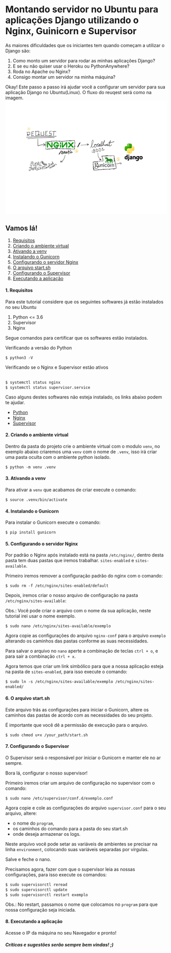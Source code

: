 # Montando servidor no Ubuntu para aplicações Django utilizando o Nginx, Guinicorn e Supervisor

As maiores dificuldades que os iniciantes tem quando começam a utilizar o Django são:

1. Como monto um servidor para rodar as minhas aplicações Django?
2. E se eu não quiser usar o Heroku ou PythonAnywhere?
3. Roda no Apache ou Nginx?
4. Consigo montar um servidor na minha máquina?

Okay! Este passo a passo irá ajudar você a configurar um servidor para sua aplicação Django no Ubuntu(Linux).
O fluxo do reuqest será como na imagem.
![](https://github.com/silviolleite/django-gunicorn-nginx/blob/master/request_nginx.png)

## Vamos lá!

1. [Requisitos](#1-requisitos)
2. [Criando o ambiente virtual](#2-criando-o-ambiente-virtual)
3. [Ativando a venv](#3-ativando-a-venv)
4. [Instalando o Gunicorn](#4-instalando-o-gunicorn)
5. [Configurando o servidor Nginx](#5-configurando-o-servidor-nginx)
6. [O arquivo start.sh](#6-o-arquivo-start.sh)
7. [Configurando o Supervisor](#7-configurando-o-supervisor)
8. [Executando a aplicação](#8-executando-a-aplicação)

#### 1. Requisitos
 

Para este tutorial considere que os seguintes softwares já estão instalados no seu Ubuntu
1. Python <= 3.6
2. Supervisor
3. Nginx

Segue comandos para certificar que os softwares estão instalados.

Verificando a versão do Python
```console
$ python3 -V
```
Verificando se o Nginx e Supervisor estão ativos
```console

$ systemctl status nginx
$ systemctl status supervisor.service
```

Caso alguns destes softwares não esteja instalado, os links abaixo podem te ajudar.

 - [Python](https://www.python.org/)
 - [Nginx](https://nginx.org/en/linux_packages.html#stable)
 - [Supervisor](https://www.digitalocean.com/community/tutorials/how-to-install-and-manage-supervisor-on-ubuntu-and-debian-vps)


#### 2. Criando o ambiente virtual
Dentro da pasta do projeto crie o ambiente virtual com o modulo `venv`, no exemplo abaixo criaremos uma `venv` com o nome de `.venv`, isso irá criar uma pasta oculta com o ambiente python isolado. 

```console
$ python -m venv .venv
```

#### 3. Ativando a venv
Para ativar a `venv` que acabamos de criar execute o comando: 

```console
$ source .venv/bin/activate
```

#### 4. Instalando o Gunicorn
Para instalar o Gunicorn execute o comando:

```console
$ pip install gunicorn
```

#### 5. Configurando o servidor Nginx
Por padrão o Nginx após instalado está na pasta `/etc/nginx/`, dentro desta pasta tem duas pastas que iremos trabalhar. `sites-enabled` e `sites-available`.

Primeiro iremos remover a configuração padrão do nginx com o comando:

```console
$ sudo rm -f /etc/nginx/sites-enabled/default
```

Depois, iremos criar o nosso arquivo de configuração na pasta `/etc/nginx/sites-available`:

Obs.: Você pode criar o arquivo com o nome da sua aplicação, neste tutorial irei usar o nome exemplo.

```console
$ sudo nano /etc/nginx/sites-available/exemplo 
```

Agora copie as configurações do arquivo `nginx-conf` para o arquivo `exemplo` alterando os caminhos das pastas conforme as suas necessidades.

Para salvar o arquivo no `nano` aperte a combinação de teclas `ctrl + o`, e para sair a combinação `ctrl + x`.

Agora temos que criar um link simbólico para que a nossa aplicação esteja na pasta de `sites-enabled`, para isso execute o comando:
```console
$ sudo ln -s /etc/nginx/sites-available/exemplo /etc/nginx/sites-enabled/
```
#### 6. O arquivo start.sh

Este arquivo trás as configurações para iniciar o Gunicorn, altere os caminhos das pastas de acordo com as necessidades do seu projeto.

É importante que você dê a permissão de execução para o arquivo.

```console
$ sudo chmod u+x /your_path/start.sh
```  


#### 7. Configurando o Supervisor
O Supervisor será o responsável por iniciar o Gunicorn e manter ele no ar sempre.

Bora lá, configurar o nosso supervisor!

Primeiro iremos criar um arquivo de configuração no supervisor com o comando:
```console
$ sudo nano /etc/supervisor/conf.d/exemplo.conf
```

Agora copie e cole as configurações do arquivo `supervisor.conf` para o seu arquivo, altere:
 - o nome do `program`, 
 - os caminhos do comando para a pasta do seu start.sh
 - onde deseja armazenar os logs.

Neste arquivo você pode setar as variáveis de ambientes se precisar na linha `environment`, colocando suas variáveis separadas por vírgulas.

Salve e feche o nano.

Precisamos agora, fazer com que o supervisor leia as nossas configurações, para isso execute os comandos:

```console
$ sudo supervisorctl reread
$ sudo supervisorctl update
$ sudo supervisorctl restart exemplo
```

Obs.: No restart, passamos o nome que colocamos no `program` para que nossa configuração seja iniciada.


#### 8. Executando a aplicação
Acesse o IP da máquina no seu Navegador e pronto!


##### Críticas e sugestões serão sempre bem vindas! ;)

